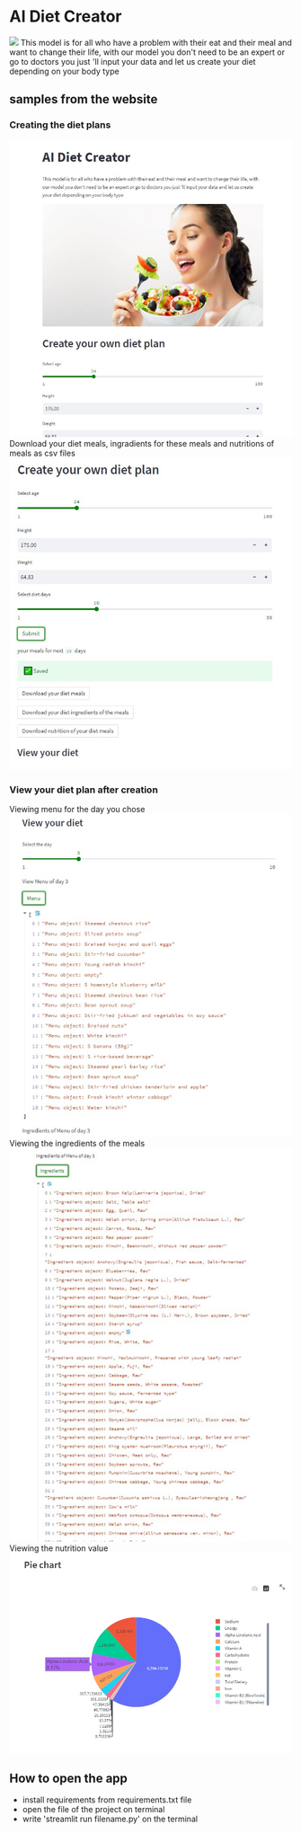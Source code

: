 # AI Diet Creator
![](https://dynaimage.cdn.cnn.com/cnn/c_fill,g_auto,w_1200,h_675,ar_16:9/https%3A%2F%2Fcdn.cnn.com%2Fcnnnext%2Fdam%2Fassets%2F220317153849-diet-culture-stock.jpg)
This model is for all who have a problem with their eat and their meal and want 
to change their life, with our model you don't need to be an expert or go to 
doctors you just 'll input your data and let us create your diet depending on 
your body type

## samples from the website
### Creating the diet plans
![](web-images/1.jpg)
Download your diet meals, ingradients for these meals and nutritions of meals as csv files
![](web-images/2.jpg)

### View your diet plan after creation
Viewing menu for the day you chose
![](web-images/3.jpg)
Viewing the ingredients of the meals
![](web-images/4.jpg)
Viewing the nutrition value
![](web-images/5.jpg)

## How to open the app
- install requirements from requirements.txt file
- open the file of the project on terminal
- write 'streamlit run filename.py' on the terminal


